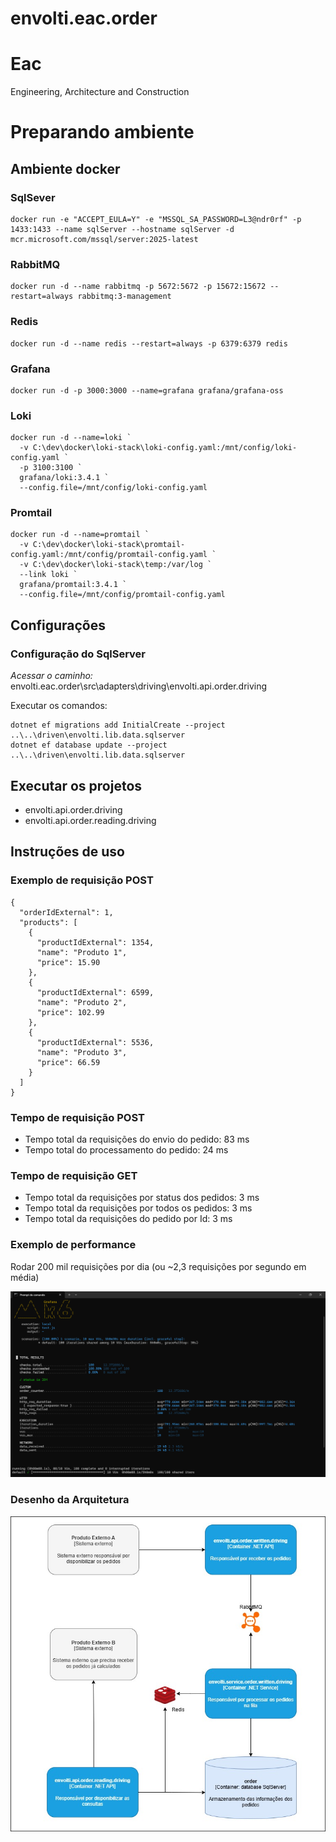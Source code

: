 # envolti.eac.order

# Eac
Engineering, Architecture and Construction

# Preparando ambiente

## Ambiente docker

### SqlSever
```
docker run -e "ACCEPT_EULA=Y" -e "MSSQL_SA_PASSWORD=L3@ndr0rf" -p 1433:1433 --name sqlServer --hostname sqlServer -d mcr.microsoft.com/mssql/server:2025-latest
```

### RabbitMQ
```
docker run -d --name rabbitmq -p 5672:5672 -p 15672:15672 --restart=always rabbitmq:3-management
```

### Redis
```
docker run -d --name redis --restart=always -p 6379:6379 redis
```

### Grafana
```
docker run -d -p 3000:3000 --name=grafana grafana/grafana-oss
```

### Loki
```
docker run -d --name=loki `
  -v C:\dev\docker\loki-stack\loki-config.yaml:/mnt/config/loki-config.yaml `
  -p 3100:3100 `
  grafana/loki:3.4.1 `
  --config.file=/mnt/config/loki-config.yaml
```

### Promtail
```
docker run -d --name=promtail `
  -v C:\dev\docker\loki-stack\promtail-config.yaml:/mnt/config/promtail-config.yaml `
  -v C:\dev\docker\loki-stack\temp:/var/log `
  --link loki `
  grafana/promtail:3.4.1 `
  --config.file=/mnt/config/promtail-config.yaml
```

## Configurações

### Configuração do SqlServer

*Acessar o caminho:*
envolti.eac.order\src\adapters\driving\envolti.api.order.driving

Executar os comandos:
```
dotnet ef migrations add InitialCreate --project ..\..\driven\envolti.lib.data.sqlserver
dotnet ef database update --project ..\..\driven\envolti.lib.data.sqlserver
```

## Executar os projetos

* envolti.api.order.driving
* envolti.api.order.reading.driving

## Instruções de uso

### Exemplo de requisição POST
```
{
  "orderIdExternal": 1,
  "products": [
    {
      "productIdExternal": 1354,
      "name": "Produto 1",
      "price": 15.90
    },
    {
      "productIdExternal": 6599,
      "name": "Produto 2",
      "price": 102.99
    },
    {
      "productIdExternal": 5536,
      "name": "Produto 3",
      "price": 66.59
    }
  ]
}
```

### Tempo de requisição POST

- Tempo total da requisições do envio do pedido: 83 ms
- Tempo total do processamento do pedido: 24 ms

### Tempo de requisição GET
- Tempo total da requisições por status dos pedidos: 3 ms
- Tempo total da requisições por todos os pedidos: 3 ms
- Tempo total da requisições do pedido por Id: 3 ms

### Exemplo de performance

Rodar 200 mil requisições por dia (ou ~2,3 requisições por segundo em média)

![Sou uma imagem](Tests.png)

### Desenho da Arquitetura

![Sou uma imagem](Arquitetura.jpg)